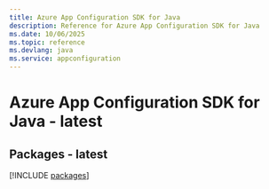 ```yaml
---
title: Azure App Configuration SDK for Java
description: Reference for Azure App Configuration SDK for Java
ms.date: 10/06/2025
ms.topic: reference
ms.devlang: java
ms.service: appconfiguration
---
```

# Azure App Configuration SDK for Java - latest
## Packages - latest
[!INCLUDE [packages](app-configuration-index.md)]